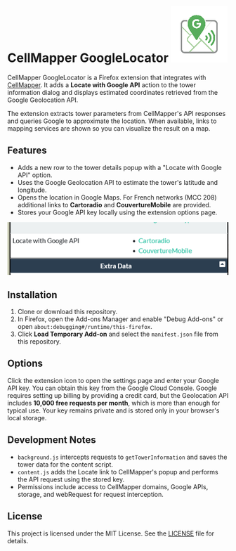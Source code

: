 # CellMapper GoogleLocator ![Extension icon](icons/icon128.png)

CellMapper GoogleLocator is a Firefox extension that integrates with [CellMapper](https://www.cellmapper.net/). It adds a **Locate with Google API** action to the tower information dialog and displays estimated coordinates retrieved from the Google Geolocation API.

The extension extracts tower parameters from CellMapper's API responses and queries Google to approximate the location. When available, links to mapping services are shown so you can visualize the result on a map.

## Features

- Adds a new row to the tower details popup with a "Locate with Google API" option.
- Uses the Google Geolocation API to estimate the tower's latitude and longitude.
- Opens the location in Google Maps. For French networks (MCC 208) additional links to **Cartoradio** and **CouvertureMobile** are provided.
- Stores your Google API key locally using the extension options page.

![Extension screenshot](CM_screen.png)

## Installation

1. Clone or download this repository.
2. In Firefox, open the Add-ons Manager and enable "Debug Add-ons" or open `about:debugging#/runtime/this-firefox`.
3. Click **Load Temporary Add-on** and select the `manifest.json` file from this repository.

## Options

Click the extension icon to open the settings page and enter your Google API key.
You can obtain this key from the Google Cloud Console. Google requires setting
up billing by providing a credit card, but the Geolocation API includes
**10,000 free requests per month**, which is more than enough for typical use.
Your key remains private and is stored only in your browser's local storage.

## Development Notes

- `background.js` intercepts requests to `getTowerInformation` and saves the tower data for the content script.
- `content.js` adds the Locate link to CellMapper's popup and performs the API request using the stored key.
- Permissions include access to CellMapper domains, Google APIs, storage, and webRequest for request interception.

## License

This project is licensed under the MIT License. See the [LICENSE](LICENSE) file for details.
